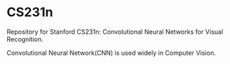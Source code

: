 # CS231n
Repository for Stanford CS231n: Convolutional Neural Networks for Visual Recognition.

Convolutional Neural Network(CNN) is used widely in Computer Vision. 
